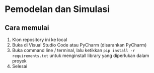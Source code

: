 # Pemodelan dan Simulasi

## Cara memulai
1. Klon repository ini ke local
1. Buka di Visual Studio Code atau PyCharm (disarankan PyCharm)
1. Buka command line / terminal, lalu ketikkan `pip install -r requirements.txt` untuk menginstall library yang diperlukan dalam proyek
1. Selesai